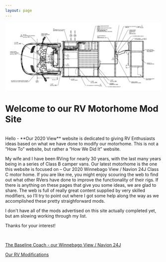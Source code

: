 ```yaml
---
layout: page
---
```


<img src="/assets/vandrawingweb.jpg"/>

<h1>Welcome to our RV Motorhome Mod Site</h1>
<br>
Hello - **Our 2020 View** website is dedicated to giving RV Enthusiasts ideas based on what we have done to modify our motorhome.  This is not a “How To” website, but rather a “How We Did It” website. 

My wife and I have been RVing for nearly 30 years, with the last many years being in a series of Class B camper vans.  Our latest motorhome is the one this website is focused on – Our 2020 Winnebago View / Navion 24J Class C motor home.
If you are like me, you might enjoy scouring the web to find out what other RVers have done to improve the functionality of their rigs.  If there is anything on these pages that give you some ideas, we are glad to share.  The web is full of really great content supplied by very skilled modifiers, so I’ll try to point out where I got some help along the way as we accomplished these pretty straighforward mods.    

I don't have all of the mods advertised on this site actually completed yet, but am slowing working through my list.  

Thanks for your interest!

<br>

[The Baseline Coach - our Winnebago View / Navion 24J](/our24jview/)


[Our RV Modifications](/ourmods/)
